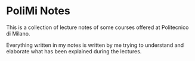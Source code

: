 # PoliMi Notes

This is a collection of lecture notes of some courses offered at Politecnico di Milano. 

Everything written in my notes is written by me trying to understand and elaborate what has been explained during the lectures.
